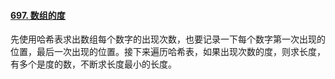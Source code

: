 #### [697. 数组的度](https://leetcode.cn/problems/degree-of-an-array/)

先使用哈希表求出数组每个数字的出现次数，也要记录一下每个数字第一次出现的位置，最后一次出现的位置。接下来遍历哈希表，如果出现次数的度，则求长度，有多个是度的数，不断求长度最小的长度。